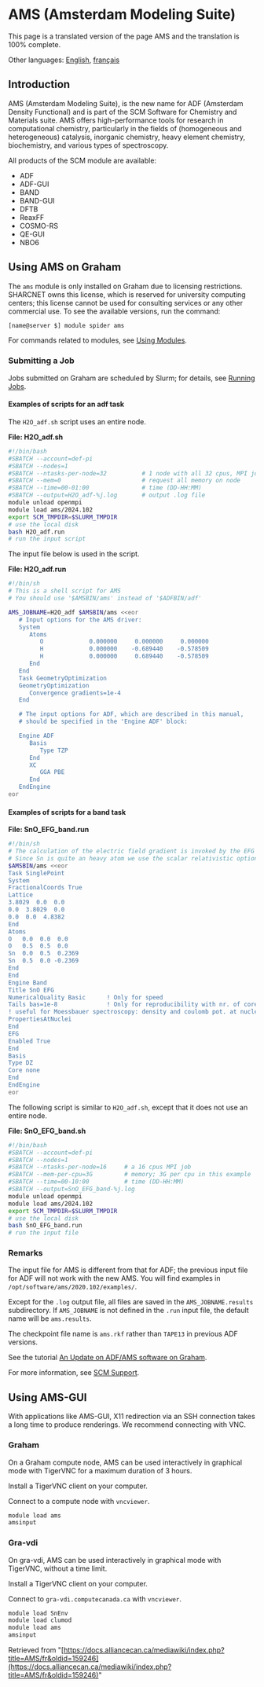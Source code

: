 # AMS (Amsterdam Modeling Suite)

This page is a translated version of the page AMS and the translation is 100% complete.

Other languages: [English](link-to-english-page), [français](current-page-url)


## Introduction

AMS (Amsterdam Modeling Suite), is the new name for ADF (Amsterdam Density Functional) and is part of the SCM Software for Chemistry and Materials suite. AMS offers high-performance tools for research in computational chemistry, particularly in the fields of (homogeneous and heterogeneous) catalysis, inorganic chemistry, heavy element chemistry, biochemistry, and various types of spectroscopy.

All products of the SCM module are available:

* ADF
* ADF-GUI
* BAND
* BAND-GUI
* DFTB
* ReaxFF
* COSMO-RS
* QE-GUI
* NBO6


## Using AMS on Graham

The `ams` module is only installed on Graham due to licensing restrictions. SHARCNET owns this license, which is reserved for university computing centers; this license cannot be used for consulting services or any other commercial use. To see the available versions, run the command:

```bash
[name@server $] module spider ams
```

For commands related to modules, see [Using Modules](link-to-modules-page).


### Submitting a Job

Jobs submitted on Graham are scheduled by Slurm; for details, see [Running Jobs](link-to-running-jobs-page).


#### Examples of scripts for an adf task

The `H2O_adf.sh` script uses an entire node.

**File: H2O_adf.sh**

```bash
#!/bin/bash
#SBATCH --account=def-pi
#SBATCH --nodes=1
#SBATCH --ntasks-per-node=32          # 1 node with all 32 cpus, MPI job
#SBATCH --mem=0                       # request all memory on node
#SBATCH --time=00-01:00               # time (DD-HH:MM)
#SBATCH --output=H2O_adf-%j.log       # output .log file
module unload openmpi
module load ams/2024.102
export SCM_TMPDIR=$SLURM_TMPDIR
# use the local disk
bash H2O_adf.run
# run the input script
```

The input file below is used in the script.

**File: H2O_adf.run**

```bash
#!/bin/sh
# This is a shell script for AMS
# You should use '$AMSBIN/ams' instead of '$ADFBIN/adf'

AMS_JOBNAME=H2O_adf $AMSBIN/ams <<eor
   # Input options for the AMS driver:
   System
      Atoms
         O             0.000000     0.000000     0.000000
         H             0.000000    -0.689440    -0.578509
         H             0.000000     0.689440    -0.578509
      End
   End
   Task GeometryOptimization
   GeometryOptimization
      Convergence gradients=1e-4
   End

   # The input options for ADF, which are described in this manual,
   # should be specified in the 'Engine ADF' block:

   Engine ADF
      Basis
         Type TZP
      End
      XC
         GGA PBE
      End
   EndEngine
eor
```


#### Examples of scripts for a band task

**File: SnO_EFG_band.run**

```bash
#!/bin/sh
# The calculation of the electric field gradient is invoked by the EFG key block
# Since Sn is quite an heavy atom we use the scalar relativistic option.
$AMSBIN/ams <<eor
Task SinglePoint
System
FractionalCoords True
Lattice
3.8029  0.0  0.0
0.0  3.8029  0.0
0.0  0.0  4.8382
End
Atoms
O   0.0  0.0  0.0
O   0.5  0.5  0.0
Sn  0.0  0.5  0.2369
Sn  0.5  0.0 -0.2369
End
End
Engine Band
Title SnO EFG
NumericalQuality Basic      ! Only for speed
Tails bas=1e-8              ! Only for reproducibility with nr. of cores
! useful for Moessbauer spectroscopy: density and coulomb pot. at nuclei
PropertiesAtNuclei
End
EFG
Enabled True
End
Basis
Type DZ
Core none
End
EndEngine
eor
```

The following script is similar to `H2O_adf.sh`, except that it does not use an entire node.

**File: SnO_EFG_band.sh**

```bash
#!/bin/bash
#SBATCH --account=def-pi
#SBATCH --nodes=1
#SBATCH --ntasks-per-node=16     # a 16 cpus MPI job
#SBATCH --mem-per-cpu=3G         # memory; 3G per cpu in this example
#SBATCH --time=00-10:00          # time (DD-HH:MM)
#SBATCH --output=SnO_EFG_band-%j.log
module unload openmpi
module load ams/2024.102
export SCM_TMPDIR=$SLURM_TMPDIR
# use the local disk
bash SnO_EFG_band.run
# run the input file
```


### Remarks

The input file for AMS is different from that for ADF; the previous input file for ADF will not work with the new AMS. You will find examples in `/opt/software/ams/2020.102/examples/`.

Except for the `.log` output file, all files are saved in the `AMS_JOBNAME.results` subdirectory. If `AMS_JOBNAME` is not defined in the `.run` input file, the default name will be `ams.results`.

The checkpoint file name is `ams.rkf` rather than `TAPE13` in previous ADF versions.

See the tutorial [An Update on ADF/AMS software on Graham](link-to-tutorial).

For more information, see [SCM Support](link-to-scm-support).


## Using AMS-GUI

With applications like AMS-GUI, X11 redirection via an SSH connection takes a long time to produce renderings. We recommend connecting with VNC.


### Graham

On a Graham compute node, AMS can be used interactively in graphical mode with TigerVNC for a maximum duration of 3 hours.

Install a TigerVNC client on your computer.

Connect to a compute node with `vncviewer`.

```bash
module load ams
amsinput
```


### Gra-vdi

On gra-vdi, AMS can be used interactively in graphical mode with TigerVNC, without a time limit.

Install a TigerVNC client on your computer.

Connect to `gra-vdi.computecanada.ca` with `vncviewer`.

```bash
module load SnEnv
module load clumod
module load ams
amsinput
```

Retrieved from "[https://docs.alliancecan.ca/mediawiki/index.php?title=AMS/fr&oldid=159246](https://docs.alliancecan.ca/mediawiki/index.php?title=AMS/fr&oldid=159246)"
